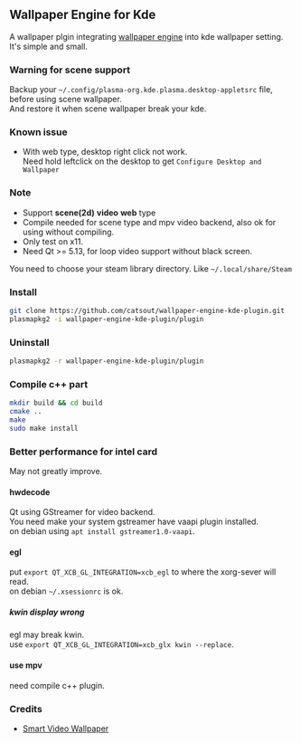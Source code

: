## Wallpaper Engine for Kde
A wallpaper plgin integrating [wallpaper engine](https://store.steampowered.com/app/431960/Wallpaper_Engine) into kde wallpaper setting.  
It's simple and small.  

### Warning for scene support
Backup your `~/.config/plasma-org.kde.plasma.desktop-appletsrc` file, before using scene wallpaper.  
And restore it when scene wallpaper break your kde.  

### Known issue
- With web type, desktop right click not work.  
  Need hold leftclick on the desktop to get `Configure Desktop and Wallpaper` 

### Note
- Support **scene(2d)** **video** **web** type
- Compile needed for scene type and mpv video backend, also ok for using without compiling.
- Only test on x11.
- Need Qt >= 5.13, for loop video support without black screen.

You need to choose your steam library directory. Like `~/.local/share/Steam`  

### Install
```sh
git clone https://github.com/catsout/wallpaper-engine-kde-plugin.git
plasmapkg2 -i wallpaper-engine-kde-plugin/plugin
```
### Uninstall
```sh
plasmapkg2 -r wallpaper-engine-kde-plugin/plugin
```

### Compile c++ part
```sh
mkdir build && cd build
cmake ..
make
sudo make install
```

### Better performance for intel card
May not greatly improve.  
#### hwdecode
Qt using GStreamer for video backend.  
You need make your system gstreamer have vaapi plugin installed.  
on debian using `apt install gstreamer1.0-vaapi`.   

#### egl
put `export QT_XCB_GL_INTEGRATION=xcb_egl` to where the xorg-sever will read.  
on debian `~/.xsessionrc` is ok.  

##### kwin display wrong
egl may break kwin.  
use `export QT_XCB_GL_INTEGRATION=xcb_glx kwin --replace`.

#### use mpv 
need compile c++ plugin.

### Credits

- [Smart Video Wallpaper](https://store.kde.org/p/1316299/)                                                                                                                                                                                                                                                                          

